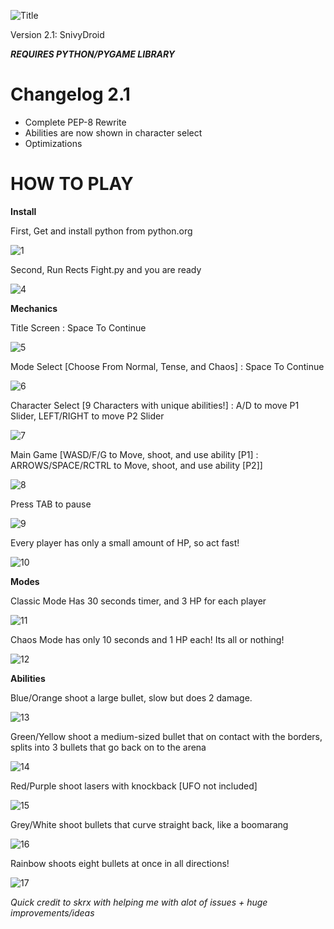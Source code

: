 ![Title](https://i.imgur.com/pvWhary.png) 

Version 2.1: SnivyDroid

***REQUIRES PYTHON/PYGAME LIBRARY***

# Changelog 2.1
- Complete PEP-8 Rewrite
- Abilities are now shown in character select
- Optimizations
# HOW TO PLAY

**Install**

First, Get and install python from python.org

![1](https://i.imgur.com/Dy3sHw3.png)

Second, Run Rects Fight.py and you are ready

![4](https://i.imgur.com/Ixv1vJf.png)

**Mechanics**

Title Screen : Space To Continue

![5](https://i.imgur.com/uk1GMKk.png)

Mode Select [Choose From Normal, Tense, and Chaos] : Space To Continue

![6](https://i.imgur.com/1gV6Tg5.png)

Character Select [9 Characters with unique abilities!] : A/D to move P1 Slider, LEFT/RIGHT to move P2 Slider

![7](https://i.imgur.com/aVZfBLl.png)

Main Game [WASD/F/G to Move, shoot, and use ability [P1] : ARROWS/SPACE/RCTRL to Move, shoot, and use ability [P2]]

![8](https://i.imgur.com/8RrBSpV.png)

Press TAB to pause

![9](https://i.imgur.com/cYFA7mn.png)

Every player has only a small amount of HP, so act fast!

![10](https://i.imgur.com/nUA0FRd.png)

**Modes**

Classic Mode Has 30 seconds timer, and 3 HP for each player

![11](https://i.imgur.com/v0KaTQS.png)

Chaos Mode has only 10 seconds and 1 HP each! Its all or nothing!

![12](https://i.imgur.com/ztXTsc2.png)

**Abilities**

Blue/Orange shoot a large bullet, slow but does 2 damage.

![13](https://i.imgur.com/x05BPM4.png)

Green/Yellow shoot a medium-sized bullet that on contact with the borders, splits into 3 bullets that go back on to the arena

![14](https://i.imgur.com/ieP1yTr.png)

Red/Purple shoot lasers with knockback [UFO not included]

![15](https://i.imgur.com/iOvKyR2.png)

Grey/White shoot bullets that curve straight back, like a boomarang

![16](https://i.imgur.com/Y8g7m2z.png)

Rainbow shoots eight bullets at once in all directions!

![17](https://i.imgur.com/55I64lI.png)

*Quick credit to skrx with helping me with alot of issues + huge improvements/ideas*
